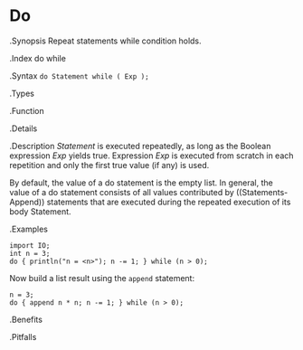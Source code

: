 # Do

.Synopsis
Repeat statements while condition holds.

.Index
do while

.Syntax
`do Statement while ( Exp );`

.Types

.Function

.Details

.Description
_Statement_ is executed repeatedly, as long as the Boolean expression _Exp_ yields true. 
Expression _Exp_ is executed from scratch in each repetition and only the first true value (if any) is used.

By default, the value of a do statement is the empty list. 
In general, the value of a do statement consists of all values contributed by ((Statements-Append)) statements 
that are executed during the repeated execution of its body Statement.

.Examples
```rascal-shell
import IO;
int n = 3;
do { println("n = <n>"); n -= 1; } while (n > 0);
```
Now build a list result using the `append` statement:
```rascal-shell,continue
n = 3;
do { append n * n; n -= 1; } while (n > 0);
```

.Benefits

.Pitfalls

